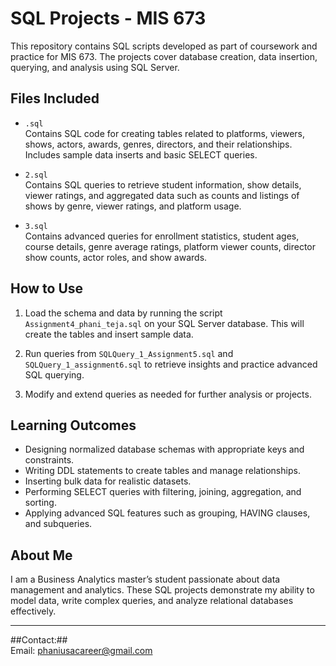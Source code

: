 # SQL Projects - MIS 673

This repository contains SQL scripts developed as part of coursework and practice for MIS 673. The projects cover database creation, data insertion, querying, and analysis using SQL Server.

## Files Included

- `.sql`  
  Contains SQL code for creating tables related to platforms, viewers, shows, actors, awards, genres, directors, and their relationships. Includes sample data inserts and basic SELECT queries.

- `2.sql`  
  Contains SQL queries to retrieve student information, show details, viewer ratings, and aggregated data such as counts and listings of shows by genre, viewer ratings, and platform usage.

- `3.sql`  
  Contains advanced queries for enrollment statistics, student ages, course details, genre average ratings, platform viewer counts, director show counts, actor roles, and show awards.

## How to Use

1. Load the schema and data by running the script `Assignment4_phani_teja.sql` on your SQL Server database. This will create the tables and insert sample data.

2. Run queries from `SQLQuery_1_Assignment5.sql` and `SQLQuery_1_assignment6.sql` to retrieve insights and practice advanced SQL querying.

3. Modify and extend queries as needed for further analysis or projects.

## Learning Outcomes

- Designing normalized database schemas with appropriate keys and constraints.
- Writing DDL statements to create tables and manage relationships.
- Inserting bulk data for realistic datasets.
- Performing SELECT queries with filtering, joining, aggregation, and sorting.
- Applying advanced SQL features such as grouping, HAVING clauses, and subqueries.

## About Me

I am a Business Analytics master’s student passionate about data management and analytics. These SQL projects demonstrate my ability to model data, write complex queries, and analyze relational databases effectively.

---

##Contact:##  
Email: phaniusacareer@gmail.com  

